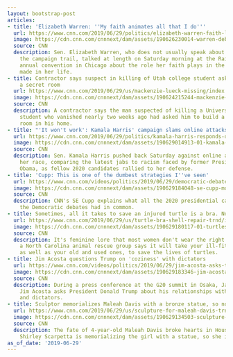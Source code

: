 ```yaml
---
layout: bootstrap-post
articles:
- title: 'Elizabeth Warren: ''My faith animates all that I do'''
  url: https://www.cnn.com/2019/06/29/politics/elizabeth-warren-faith-life-decisions/index.html
  image: https://cdn.cnn.com/cnnnext/dam/assets/190626230014-warren-debate-super-tease.jpg
  source: CNN
  description: Sen. Elizabeth Warren, who does not usually speak about her faith on
    the campaign trail, talked at length on Saturday morning at the Rainbow/PUSH Coalition's
    annual convention in Chicago about the role her faith plays in the decisions she's
    made in her life.
- title: Contractor says suspect in killing of Utah college student asked him to build
    a secret room
  url: https://www.cnn.com/2019/06/29/us/mackenzie-lueck-missing/index.html
  image: https://cdn.cnn.com/cnnnext/dam/assets/190624215244-mackenzie-lueck-super-tease.jpg
  source: CNN
  description: A contractor says the man suspected of killing a University of Utah
    student who vanished nearly two weeks ago had asked him to build a secret soundproof
    room in his home.
- title: "'It won't work': Kamala Harris' campaign slams online attacks on her race"
  url: https://www.cnn.com/2019/06/29/politics/kamala-harris-responds-donald-trump-jr-race-african-american-black/index.html
  image: https://cdn.cnn.com/cnnnext/dam/assets/190629014913-01-kamala-harris-0629-super-tease.jpg
  source: CNN
  description: Sen. Kamala Harris pushed back Saturday against online attacks about
    her race, comparing the latest jabs to racism faced by former President Barack
    Obama, as fellow 2020 candidates rallied to her defense.
- title: 'Cupp: This is one of the dumbest strategies I''ve seen'
  url: https://www.cnn.com/videos/politics/2019/06/29/democratic-debates-left-tilt-cupp-monologue-vpx.cnn
  image: https://cdn.cnn.com/cnnnext/dam/assets/190629184048-se-cupp-monologue-06292019-super-tease.jpg
  source: CNN
  description: CNN's SE Cupp explains what all the 2020 presidential candidates at
    the Democratic debates had in common.
- title: Sometimes, all it takes to save an injured turtle is a bra. No, seriously
  url: https://www.cnn.com/2019/06/29/us/turtle-bra-shell-repair-trnd/index.html
  image: https://cdn.cnn.com/cnnnext/dam/assets/190629180117-01-turtles-fix-shells-with-bras-trnd-super-tease.jpg
  source: CNN
  description: It's feminine lore that most women don't wear the right size bra. Fortunately,
    a North Carolina animal rescue group says it will take your ill-fitting undergarments,
    as well as your old and used ones, to save the lives of turtles.
- title: Jim Acosta questions Trump on 'coziness' with dictators
  url: https://www.cnn.com/videos/politics/2019/06/29/jim-acosta-asks-trump-about-coziness-with-dictators-sot-nr-vpx.cnn
  image: https://cdn.cnn.com/cnnnext/dam/assets/190629183346-jim-acosta-trump-split-g20-super-tease.jpg
  source: CNN
  description: During a press conference at the G20 summit in Osaka, Japan, CNN's
    Jim Acosta asks President Donald Trump about his relationships with autocrats
    and dictators.
- title: Sculptor memorializes Maleah Davis with a bronze statue, so no one forgets
  url: https://www.cnn.com/2019/06/29/us/sculpture-for-maleah-davis-trnd/index.html
  image: https://cdn.cnn.com/cnnnext/dam/assets/190629134503-sculpture-of-maleah-davis-super-tease.jpg
  source: CNN
  description: The fate of 4-year-old Maleah Davis broke hearts in Houston. Now sculptor
    Shirley Scarpetta is memorializing the girl with a statue, so she is never forgotten.
as_of_date: '2019-06-29'
---
```


